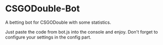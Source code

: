 # CSGODouble-Bot
A betting bot for CSGODouble with some statistics.

Just paste the code from bot.js into the console and enjoy. Don't forget to configure your settings in the config part.
